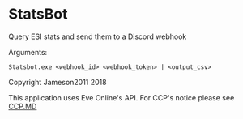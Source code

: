 # StatsBot

Query ESI stats and send them to a Discord webhook

Arguments:

```
Statsbot.exe <webhook_id> <webhook_token> | <output_csv>
```

Copyright Jameson2011 2018

This application uses Eve Online's API. For CCP's notice please see [CCP.MD](CCP.MD)
